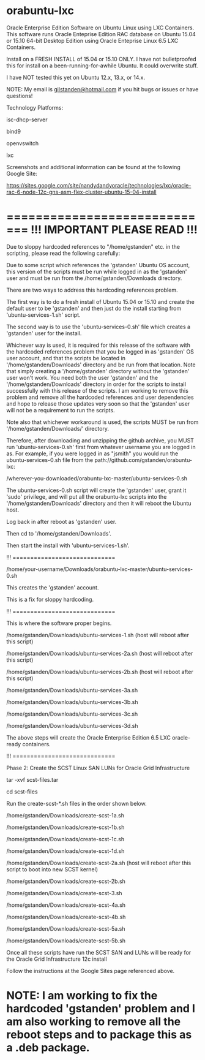 # orabuntu-lxc
Oracle Enterprise Edition Software on Ubuntu Linux using LXC Containers.
This software runs Oracle Enteprise Edition RAC database on Ubuntu 15.04 or 15.10 64-bit Desktop Edition using Oracle Enteprise Linux 6.5 LXC Containers.  

Install on a FRESH INSTALL of 15.04 or 15.10 ONLY. I have not bulletproofed this for install on a been-running-for-awhile Ubuntu.  It could overwrite stuff. 

I have NOT tested this yet on Ubuntu 12.x, 13.x, or 14.x.

NOTE:  My email is gilstanden@hotmail.com if you hit bugs or issues or have questions!

Technology Platforms:

  isc-dhcp-server

  bind9

  openvswitch

  lxc

Screenshots and additional information can be found at the following Google Site:

https://sites.google.com/site/nandydandyoracle/technologies/lxc/oracle-rac-6-node-12c-gns-asm-flex-cluster-ubuntu-15-04-install

=============================
!!! IMPORTANT PLEASE READ !!!
=============================

Due to sloppy hardcoded references to "/home/gstanden" etc. in the scripting, please read the following carefully:

Due to some script which references the 'gstanden' Ubuntu OS account, this version of the scripts must be run while logged in as the 'gstanden' user and must be run from the /home/gstanden/Downloads directory.

There are two ways to address this hardcoding references problem.  

The first way is to do a fresh install of Ubuntu 15.04 or 15.10 and create the default user to be 'gstanden' and then just do the install starting from 'ubuntu-services-1.sh' script.

The second way is to use the 'ubuntu-services-0.sh' file which creates a 'gstanden' user for the install.

Whichever way is used, it is required for this release of the software with the hardcoded references problem that you be logged in as 'gstanden' OS user account, and that the scripts be located in '/home/gstanden/Downloads' directory and be run from that location.  Note that simply creating a '/home/gstanden' directory without the 'gstanden' user won't work.  You need both the user 'gstanden' and the '/home/gstanden/Downloads' directory in order for the scripts to install successfully with this release of the scripts.  I am working to remove this problem and remove all the hardcoded references and user dependencies and hope to release those updates very soon so that the 'gstanden' user will not be a requirement to run the scripts.

Note also that whichever workaround is used, the scripts MUST be run from '/home/gstanden/Downloads/' directory.

Therefore, after downloading and unzipping the github archive, you MUST run 'ubuntu-services-0.sh' first from whatever username you are logged in as.  For example, if you were logged in as "jsmith" you would run the ubuntu-services-0.sh file from the path://github.com/gstanden/orabuntu-lxc:

/wherever-you-downloaded/orabuntu-lxc-master/ubuntu-services-0.sh

The ubuntu-services-0.sh script will create the 'gstanden' user, grant it 'sudo' privilege, and will put all the orabuntu-lxc scripts into the '/home/gstanden/Downloads' directory and then it will reboot the Ubuntu host.

Log back in after reboot as 'gstanden' user.

Then cd to '/home/gstanden/Downloads'.

Then start the install with 'ubuntu-services-1.sh'.

!!! =============================
 
  /home/your-username/Downloads/orabuntu-lxc-master/ubuntu-services-0.sh 

  This creates the 'gstanden' account. 

  This is a fix for sloppy hardcoding.

!!! =============================

  This is where the software proper begins.

  /home/gstanden/Downloads/ubuntu-services-1.sh  (host will reboot after this script)

  /home/gstanden/Downloads/ubuntu-services-2a.sh (host will reboot after this script)

  /home/gstanden/Downloads/ubuntu-services-2b.sh (host will reboot after this script)

  /home/gstanden/Downloads/ubuntu-services-3a.sh

  /home/gstanden/Downloads/ubuntu-services-3b.sh

  /home/gstanden/Downloads/ubuntu-services-3c.sh

  /home/gstanden/Downloads/ubuntu-services-3d.sh

The above steps will create the Oracle Enterprise Edition 6.5 LXC oracle-ready containers.

!!! =============================

Phase 2:  Create the SCST Linux SAN LUNs for Oracle Grid Infrastructure

tar -xvf scst-files.tar

cd scst-files

Run the create-scst-*.sh files in the order shown below.

  /home/gstanden/Downloads/create-scst-1a.sh

  /home/gstanden/Downloads/create-scst-1b.sh

  /home/gstanden/Downloads/create-scst-1c.sh

  /home/gstanden/Downloads/create-scst-1d.sh

  /home/gstanden/Downloads/create-scst-2a.sh (host will reboot after this script to boot into new SCST kernel)

  /home/gstanden/Downloads/create-scst-2b.sh

  /home/gstanden/Downloads/create-scst-3.sh

  /home/gstanden/Downloads/create-scst-4a.sh

  /home/gstanden/Downloads/create-scst-4b.sh

  /home/gstanden/Downloads/create-scst-5a.sh

  /home/gstanden/Downloads/create-scst-5b.sh

Once all these scripts have run the SCST SAN and LUNs will be ready for the Oracle Grid Infrastructure 12c install

Follow the instructions at the Google Sites page referenced above.

# NOTE:  I am working to fix the hardcoded 'gstanden' problem and I am also working to remove all the reboot steps and to package this as a .deb package.


